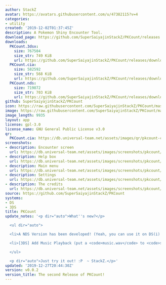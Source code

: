 ```yaml
---
author: StackZ
avatar: https://avatars.githubusercontent.com/u/47382115?v=4
categories:
- utility
created: '2019-12-02T01:37:45Z'
description: A Pokemon Shiny Encounter Tool.
download_page: https://github.com/SuperSaiyajinStackZ/PKCount/releases
downloads:
  PKCount.3dsx:
    size: 767504
    size_str: 749 KiB
    url: https://github.com/SuperSaiyajinStackZ/PKCount/releases/download/v0.0.2/PKCount.3dsx
  PKCount.cia:
    size: 582592
    size_str: 568 KiB
    url: https://github.com/SuperSaiyajinStackZ/PKCount/releases/download/v0.0.2/PKCount.cia
  PKCount.nds:
    size: 719872
    size_str: 703 KiB
    url: https://github.com/SuperSaiyajinStackZ/PKCount/releases/download/v0.0.2/PKCount.nds
github: SuperSaiyajinStackZ/PKCount
icon: https://raw.githubusercontent.com/SuperSaiyajinStackZ/PKCount/master/3DS/app/icon.png
image: https://raw.githubusercontent.com/SuperSaiyajinStackZ/PKCount/master/3DS/app/banner.png
image_length: 9935
layout: app
license: gpl-3.0
license_name: GNU General Public License v3.0
qr:
  PKCount.cia: https://db.universal-team.net/assets/images/qr/pkcount-cia.png
screenshots:
- description: Encounter screen
  url: https://db.universal-team.net/assets/images/screenshots/pkcount/encounter-screen.png
- description: Help box
  url: https://db.universal-team.net/assets/images/screenshots/pkcount/help-box.png
- description: Main menu
  url: https://db.universal-team.net/assets/images/screenshots/pkcount/main-menu.png
- description: Settings
  url: https://db.universal-team.net/assets/images/screenshots/pkcount/settings.png
- description: The credits
  url: https://db.universal-team.net/assets/images/screenshots/pkcount/the-credits.png
source: https://github.com/SuperSaiyajinStackZ/PKCount
systems:
- DS
- 3DS
title: PKCount
update_notes: '<p dir="auto">What''s new?</p>

  <ul dir="auto">

  <li>A NDS Version has been developed! (Yeah, you can use it on DS(i) now as well!)</li>

  <li>[3DS] Add Music Playback (put a <code>music.wav</code> to <code>sdmc:/3ds/PKCount/</code>)</li>

  </ul>

  <p dir="auto">Just try it out! :P  ~ StackZ.</p>'
updated: '2019-12-27T20:44:30Z'
version: v0.0.2
version_title: The second Release of PKCount!
---
```

